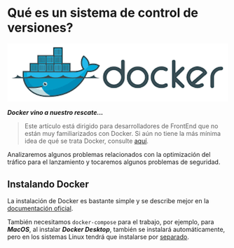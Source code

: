 # Qué es un sistema de control de versiones?

![docker](./img/docker.png)

_**Docker vino a nuestro rescate...**_

>Este artículo está dirigido para desarrolladores de FrontEnd que no están muy familiarizados con Docker. Si aún no tiene la más mínima idea de qué se trata Docker, consulte [aquí](https://docker-curriculum.com/).

Analizaremos algunos problemas relacionados con la optimización del tráfico para el lanzamiento y tocaremos algunos problemas de seguridad.

## Instalando Docker

La instalación de Docker es bastante simple y se describe mejor en la [documentación oficial](https://docs.docker.com/get-docker/).

También necesitamos `docker-compose` para el trabajo, por ejemplo, para _**MacOS**_, al instalar _**Docker Desktop**_, también se instalará automáticamente, pero en los sistemas Linux tendrá que instalarse por [separado](https://docs.docker.com/compose/install/).
